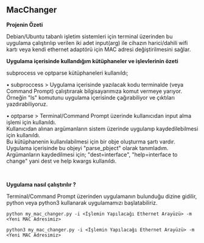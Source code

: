## MacChanger
<strong>Projenin Özeti</strong>
<p>Debian/Ubuntu tabanlı işletim sistemleri için terminal üzerinden bu uygulama çalıştırılıp verilen iki adet input(arg) ile cihazın harici/dahili wifi kartı veya kendi ethernet adaptörü için MAC adresi değiştirilmesini sağlar.</p>

<strong>Uygulama içerisinde kullandığım kütüphaneler ve işlevlerinin özeti</strong><br>
  <p>subprocess ve optparse kütüphaneleri kullanıldı;<br>
<p>• subproccess > Uygulama içerisinde yazılacak kodu terminalde (veya Command Prompt) çalıştırarak bilgisayarımıza komut vermeye yarıyor. <br>
  Örneğin "ls" komutunu uygulama içerisinde çağırabiliyor ve çıktıları yazdırabiliyoruz.<br>
<p>• optparse > Terminal/Command Prompt üzerinde kullanıcıdan input alma işlemi için kullanıldı.<br>
  Kullanıcıdan alınan argümanların sistem üzerinde uygulanıp kaydedilebilmesi için kullanıldı.<br>
  Bu kütüphanenin kullanılabilmesi için bir obje oluşturma şartı vardır. Uygulama içerisinde bu objeyi "parse_pbject" olarak tanımladım.<br>
  Argümanların kaydedilmesi için; "dest=interface", "help=interface to change" yani dest ve help kwargs kullanıldı.</p><br>
  
<strong>Uygulama nasıl çalıştırılır ?</strong><br>
<p>Terminal/Command Prompt üzerinden uygulamanın bulunduğu dizine gidilir,
python veya python3 kullanarak uygulamamızı başlatabiliriz.<br>

```
python my_mac_changer.py -i <İşlemin Yapılacağı Ethernet Arayüzü> -m <Yeni MAC Adresimiz>

python3 my_mac_changer.py -i <İşlemin Yapılacağı Ethernet Arayüzü> -m <Yeni MAC Adresimiz>
